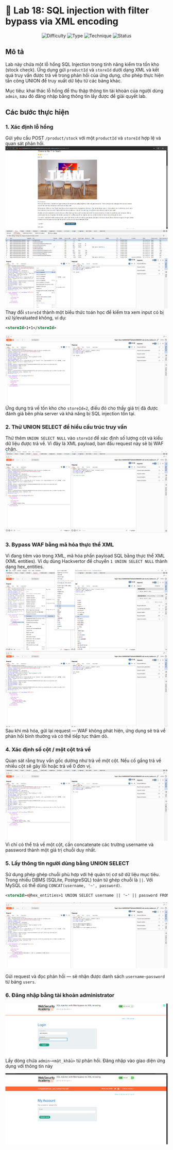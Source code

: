 # 🔐 Lab 18: SQL injection with filter bypass via XML encoding

<div align="center">

![Difficulty](https://img.shields.io/badge/Difficulty-EXPERT-purple?style=for-the-badge)
![Type](https://img.shields.io/badge/Type-UNION_SQLi-red?style=for-the-badge)
![Technique](https://img.shields.io/badge/Technique-WAF_XML_entities-blue?style=for-the-badge)
![Status](https://img.shields.io/badge/Status-Solved-success?style=for-the-badge)

</div>

## Mô tả

Lab này chứa một lỗ hổng SQL Injection trong tính năng kiểm tra tồn kho (stock check). Ứng dụng gửi `productId` và `storeId` dưới dạng XML và kết quả truy vấn được trả về trong phản hồi của ứng dụng, cho phép thực hiện tấn công UNION để truy xuất dữ liệu từ các bảng khác.

Mục tiêu: khai thác lỗ hổng để thu thập thông tin tài khoản của người dùng `admin`, sau đó đăng nhập bằng thông tin lấy được để giải quyết lab.

## Các bước thực hiện
### 1. Xác định lỗ hổng

Gửi yêu cầu POST `/product/stock` với một `productId` và `storeId` hợp lệ và quan sát phản hồi.
![Gửi yêu cầu](./images/1.png)
![Gửi yêu cầu](./images/2.png)
Thay đổi `storeId` thành một biểu thức toán học để kiểm tra xem input có bị xử lý/evaluated không, ví dụ:

```xml
<storeId>1+1</storeId>
```
![Gửi yêu cầu](./images/3.png)
Ứng dụng trả về tồn kho cho `storeId=2`, điều đó cho thấy giá trị đã được đánh giá bên phía server và khả năng bị SQL injection tồn tại.

### 2. Thử UNION SELECT để hiểu cấu trúc truy vấn

Thử thêm `UNION SELECT NULL` vào `storeId` để xác định số lượng cột và kiểu dữ liệu được trả về. Vì đây là XML payload, ban đầu request này sẽ bị WAF chặn.
![Gửi yêu cầu](./images/4.png)
### 3. Bypass WAF bằng mã hóa thực thể XML

Vì đang tiêm vào trong XML, mã hóa phần payload SQL bằng thực thể XML (XML entities). Ví dụ dùng Hackvertor để chuyển `1 UNION SELECT NULL` thành dạng hex_entities.
![Gửi yêu cầu](./images/5.png)
![Gửi yêu cầu](./images/6.png)
Sau khi mã hóa, gửi lại request — WAF không phát hiện, ứng dụng sẽ trả về phản hồi bình thường và có thể tiếp tục thăm dò.

### 4. Xác định số cột / một cột trả về

Quan sát rằng truy vấn gốc dường như trả về một cột. Nếu cố gắng trả về nhiều cột sẽ gây lỗi hoặc trả về 0 đơn vị.
![Gửi yêu cầu](./images/7.png)
Vì chỉ có thể trả về một cột, cần concatenate các trường username và password thành một giá trị chuỗi duy nhất.

### 5. Lấy thông tin người dùng bằng UNION SELECT

Sử dụng phép ghép chuỗi phù hợp với hệ quản trị cơ sở dữ liệu mục tiêu. Trong nhiều DBMS (SQLite, PostgreSQL) toán tử ghép chuỗi là `||`. Với MySQL có thể dùng `CONCAT(username, '~', password)`.


```xml
<storeId><@hex_entities>1 UNION SELECT username || '~' || password FROM users</@hex_entities></storeId>
```
![Gửi yêu cầu](./images/8.png)

Gửi request và đọc phản hồi — sẽ nhận được danh sách `username~password` từ bảng `users`.

### 6. Đăng nhập bằng tài khoản administrator
![Gửi yêu cầu](./images/9.png)
 Lấy dòng chứa `admin~<mật_khẩu>` từ phản hồi.
 Đăng nhập vào giao diện ứng dụng với thông tin này 

![Gửi yêu cầu](./images/10.png)